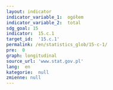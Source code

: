 ```yaml
---
layout: indicator
indicator_variable_1:  ogółem
indicator_variable_2:  total
sdg_goal: 15
indicator:  15.c.1
target_id:  '15.c.1'
permalink: /en/statistics_glob/15-c-1/
pre:  0
graph: longitudinal
source_url: 'www.stat.gov.pl'
lang:  en
kategorie:  null
zmienne: null
---
```

